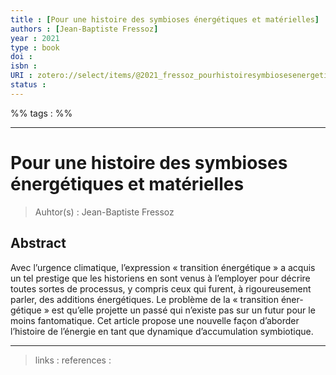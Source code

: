 ```yaml
---
title : [Pour une histoire des symbioses énergétiques et matérielles]
authors : [Jean-Baptiste Fressoz]
year : 2021
type : book
doi : 
isbn : 
URI : zotero://select/items/@2021_fressoz_pourhistoiresymbiosesenergetiquesmaterielles
status : 
---
```


%% tags :  %% 

---

Pour une histoire des symbioses énergétiques et matérielles
===
> Auhtor(s) : Jean-Baptiste Fressoz

## Abstract
Avec l’urgence climatique, l’expression « transition énergétique » a acquis un tel prestige que les historiens en sont venus à l’employer pour décrire toutes sortes de processus, y compris ceux qui furent, à rigoureusement parler, des additions énergétiques. Le problème de la « transition éner- gétique » est qu’elle projette un passé qui n’existe pas sur un futur pour le moins fantomatique. Cet article propose une nouvelle façon d’aborder l’histoire de l’énergie en tant que dynamique d’accumulation symbiotique.



---
> links : 
> references : 

